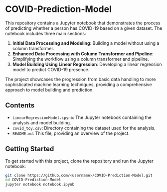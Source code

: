 # COVID-Prediction-Model

This repository contains a Jupyter notebook that demonstrates the process of predicting whether a person has COVID-19 based on a given dataset. The notebook includes three main sections:

1. **Initial Data Processing and Modeling**: Building a model without using a column transformer.
2. **Enhanced Data Processing with Column Transformer and Pipeline**: Simplifying the workflow using a column transformer and pipeline.
3. **Model Building Using Linear Regression**: Developing a linear regression model to predict COVID-19 presence.

The project showcases the progression from basic data handling to more sophisticated machine learning techniques, providing a comprehensive approach to model building and prediction.

## Contents

- `LinearRegressionModel.ipynb`: The Jupyter notebook containing the analysis and model building.
- `covid_toy.csv`: Directory containing the dataset used for the analysis.
- `README.md`: This file, providing an overview of the project.

## Getting Started

To get started with this project, clone the repository and run the Jupyter notebook:

```sh
git clone https://github.com/<username>/COVID-Prediction-Model.git
cd COVID-Prediction-Model
jupyter notebook notebook.ipynb


